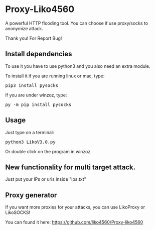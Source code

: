 # Proxy-Liko4560
A powerful HTTP flooding tool.
You can choose if use proxy/socks to anonymize attack.

Thank you! For Report Bug!


<h2>Install dependencies</h2>
To use it you have to use python3 and you also need an extra module.

To install it if you are running linux or mac, type:
<pre>pip3 install pysocks</pre>

If you are under winzoz, type:
<pre>py -m pip install pysocks</pre>

<h2>Usage</h2>
Just type on a terminal:
<pre>python3 LikoV3.0.py</pre>

Or double click on the program in winzoz.


<h2>New functionality for multi target attack.</h2>
Just put your IPs or urls inside "ips.txt"

<h2>Proxy generator</h2>
If you want more proxies for your attacks, you can use LikoProxy or LikoSOCKS!

You can found it here: https://github.com/liko4560/Proxy-liko4560
